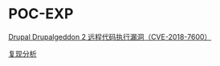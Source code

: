 # POC-EXP



[Drupal Drupalgeddon 2 远程代码执行漏洞（CVE-2018-7600）](./_drupal_8_5_0_remote_code_execution.py)

[复现分析](http://ultramangaia.cn/index.php/archives/113/)

